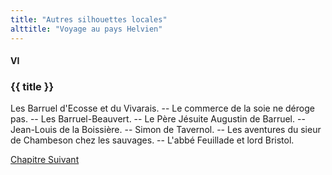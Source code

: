 ```yaml
---
title: "Autres silhouettes locales"
alttitle: "Voyage au pays Helvien"
---
```


#### VI

### {{ title }}

<div id="tltr">

Les Barruel d'Ecosse et du Vivarais. -- Le commerce de la soie ne déroge pas. --
Les Barruel-Beauvert. -- Le Père Jésuite Augustin de Barruel. -- Jean-Louis de
la Boissière. -- Simon de Tavernol. -- Les aventures du sieur de Chambeson chez
les sauvages. -- L'abbé Feuillade et lord Bristol.

</div>

<div id="next">

[Chapitre Suivant](07.html)

</div>
